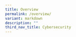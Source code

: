 ```yaml
---
title: Overview
permalink: /overview/
variant: markdown
description: ""
third_nav_title: Cybersecurity
---
```

